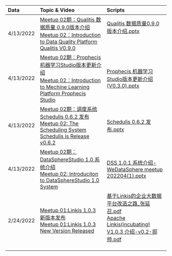 |**Data**|**Topic & Video**|**Scripts**|
|:----|:----|:----|
|4/13/2022|[Meetup 02期：Qualitis 数据质量 0.9.0版本介绍](https://www.bilibili.com/video/BV1r5411U7Dx/)<br>[Meetup 02：Introduction to Data Quality Platform Qualitis V0.9.0 ](https://www.bilibili.com/video/BV1r5411U7Dx/?spm_id_from=333.788.recommend_more_video.-1)|    [Qualitis 数据质量0.9.0版本介绍.pptx](https://uploader.shimo.im/f/bpeDQgadrMVFUiNL.pptx?fileGuid=m8AZV9z6xMsOevAb)<br><br><br>|
|4/13/2022|[Meetup 02期：Prophecis 机器学习Studio版本更新介绍](https://www.bilibili.com/video/BV1WS4y127ma/)<br>[Meetup 02：Introduction to Mechine Learning Platform Prophecis Studio](https://www.bilibili.com/video/BV1r5411U7Dx/?spm_id_from=333.788.recommend_more_video.-1)|[Prophecis 机器学习Studio版本更新介绍(V0.3.0).pptx](https://uploader.shimo.im/f/eL3HOVtYTgeCGOtr.pptx?fileGuid=m8AZV9z6xMsOevAb)<br>|
|4/13/2022|[Meetup 02期：调度系统 Schedulis 0.6.2 发布](https://www.bilibili.com/video/BV1vY4y1H7j2/)<br>[Meetup 02](https://www.bilibili.com/video/BV1vY4y1H7j2)[: The Scheduling System Schedulis is Release v0.6.2](https://www.bilibili.com/video/BV1vY4y1H7j2)|[Schedulis 0.6.2 发布.pptx](https://uploader.shimo.im/f/rD98D9SwNavhWga3.pptx?fileGuid=m8AZV9z6xMsOevAb)<br>|
|4/13/2022|[Meetup 02期：DataSphereStudio 1.0 系统介绍](https://www.bilibili.com/video/BV1pF411G7AH/)<br>[Meetup 02: Introduciton to DataSphereStudio 1.0 System](https://www.bilibili.com/video/BV1pF411G7AH) |[DSS 1.0.1 系统介绍-WeDataSphere meetup 202204(1).pptx](https://uploader.shimo.im/f/HluZrVJDRpEsSYy4.pptx?fileGuid=m8AZV9z6xMsOevAb)<br>|
|2/24/2022|[Meetup 01:Linkis 1.0.3 新版本发布](https://www.bilibili.com/video/BV1La411h7Pf)<br>[Meetup 01:Linkis 1.0.3 New Version Released ](https://www.bilibili.com/video/BV1La411h7Pf)|[基于Linkis的企业大数据平台改造之路_张延召.pdf](https://uploader.shimo.im/f/qM7PpEBm8bUowyUW.pdf?fileGuid=m8AZV9z6xMsOevAb)<br>[Apache Linkis(incubating) V1.0.3 介绍-v0.2-邸帅.pdf](https://uploader.shimo.im/f/GcYE1BwtDKHFfN8W.pdf?fileGuid=m8AZV9z6xMsOevAb)<br><br>|



